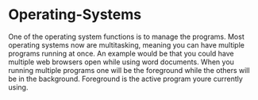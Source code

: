 # Operating-Systems
One of the operating system functions is to manage the programs.  Most operating systems now are multitasking, meaning you can have multiple programs running at once. An example would be that you could have multiple web browsers open while using word documents.  When you running multiple programs one will be the foreground while the others will be in the background.  Foreground is the active program youre currently using.

